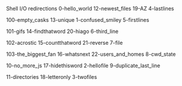 Shell I/O redirections
0-hello_world        12-newest_files   19-AZ               4-lastlines               

100-empty_casks      13-unique         1-confused_smiley   5-firstlines              

101-gifs             14-findthatword   20-hiago            6-third_line              

102-acrostic         15-countthatword  21-reverse          7-file                    

103-the_biggest_fan  16-whatsnext      22-users_and_homes  8-cwd_state               

10-no_more_js        17-hidethisword   2-hellofile         9-duplicate_last_line     

11-directories       18-letteronly     3-twofiles
